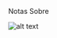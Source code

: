 Notas Sobre 

![alt text][def]


[def]: https://www.google.com/imgres?imgurl=https%3A%2F%2Faccelerationeconomy.com%2Fwp-content%2Fuploads%2F2021%2F06%2Fservicenow-2.png&imgrefurl=https%3A%2F%2Faccelerationeconomy.com%2Flisting%2Fservice-now%2F&tbnid=daOEU-_kJmw5eM&vet=12ahUKEwjiiISX0dz8AhUeiJUCHQnNBzIQMygCegUIARDiAQ..i&docid=WK2aMxcTmkpOxM&w=2560&h=374&q=image%20service%20Now&ved=2ahUKEwjiiISX0dz8AhUeiJUCHQnNBzIQMygCegUIARDiAQ
